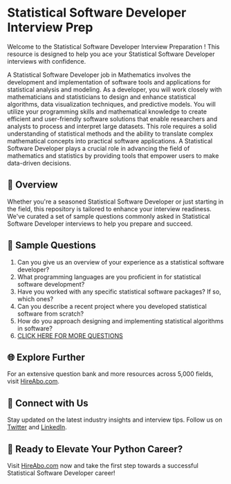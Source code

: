 # Statistical Software Developer Interview Prep

Welcome to the Statistical Software Developer Interview Preparation ! This resource is designed to help you ace your Statistical Software Developer interviews with confidence.

A Statistical Software Developer job in Mathematics involves the development and implementation of software tools and applications for statistical analysis and modeling. As a developer, you will work closely with mathematicians and statisticians to design and enhance statistical algorithms, data visualization techniques, and predictive models. You will utilize your programming skills and mathematical knowledge to create efficient and user-friendly software solutions that enable researchers and analysts to process and interpret large datasets. This role requires a solid understanding of statistical methods and the ability to translate complex mathematical concepts into practical software applications. A Statistical Software Developer plays a crucial role in advancing the field of mathematics and statistics by providing tools that empower users to make data-driven decisions.

## 🚀 Overview

Whether you're a seasoned Statistical Software Developer or just starting in the field, this repository is tailored to enhance your interview readiness. We've curated a set of sample questions commonly asked in Statistical Software Developer interviews to help you prepare and succeed.

## 📝 Sample Questions

1. Can you give us an overview of your experience as a statistical software developer?
2. What programming languages are you proficient in for statistical software development?
3. Have you worked with any specific statistical software packages? If so, which ones?
4. Can you describe a recent project where you developed statistical software from scratch?
5. How do you approach designing and implementing statistical algorithms in software?
6. [CLICK HERE FOR MORE QUESTIONS](https://hireabo.com/job/19_0_16/Statistical%20Software%20Developer)

## 🌐 Explore Further

For an extensive question bank and more resources across 5,000 fields, visit [HireAbo.com](https://www.hireabo.com).

## 📱 Connect with Us

Stay updated on the latest industry insights and interview tips. Follow us on [Twitter](https://twitter.com/hireabo) and [LinkedIn](https://www.linkedin.com/in/hire-abo-3609972a8/).

## 🚀 Ready to Elevate Your Python Career?

Visit [HireAbo.com](https://www.hireabo.com) now and take the first step towards a successful Statistical Software Developer career!